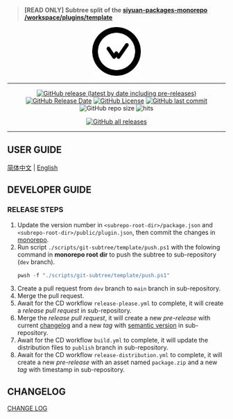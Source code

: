 > **[READ ONLY] Subtree split of the [siyuan-packages-monorepo](https://github.com/Zuoqiu-Yingyi/siyuan-packages-monorepo) [/workspace/plugins/template](https://github.com/Zuoqiu-Yingyi/siyuan-packages-monorepo/tree/main/workspace/plugins/template)**

<div align="center">
<img alt="icon" src="./public/icon.png" style="width: 8em; height: 8em;">

---
[![GitHub release (latest by date including pre-releases)](https://img.shields.io/github/v/release/Zuoqiu-Yingyi/siyuan-plugin-template?include_prereleases&style=flat-square)](https://github.com/Zuoqiu-Yingyi/siyuan-plugin-template/releases/latest)
[![GitHub Release Date](https://img.shields.io/github/release-date/Zuoqiu-Yingyi/siyuan-plugin-template?style=flat-square)](https://github.com/Zuoqiu-Yingyi/siyuan-plugin-template/releases/latest)
[![GitHub License](https://img.shields.io/github/license/Zuoqiu-Yingyi/siyuan-plugin-template?style=flat-square)](https://github.com/Zuoqiu-Yingyi/siyuan-plugin-template/blob/main/LICENSE)
[![GitHub last commit](https://img.shields.io/github/last-commit/Zuoqiu-Yingyi/siyuan-plugin-template?style=flat-square)](https://github.com/Zuoqiu-Yingyi/siyuan-plugin-template/commits/main)
![GitHub repo size](https://img.shields.io/github/repo-size/Zuoqiu-Yingyi/siyuan-plugin-template?style=flat-square)
![hits](https://hits.b3log.org/Zuoqiu-Yingyi/siyuan-plugin-template.svg)
<!-- ![jsDelivr hits (GitHub)](https://img.shields.io/jsdelivr/gh/hy/Zuoqiu-Yingyi/siyuan-packages-template?style=flat-square) -->
[![GitHub all releases](https://img.shields.io/github/downloads/Zuoqiu-Yingyi/siyuan-plugin-template/total?style=flat-square)](https://github.com/Zuoqiu-Yingyi/siyuan-plugin-template/releases)

---
</div>

## USER GUIDE

[简体中文](./public/README_zh_CN.md) \| [English](./public/README.md)

## DEVELOPER GUIDE

### RELEASE STEPS

1. Update the version number in `<subrepo-root-dir>/package.json` and `<subrepo-root-dir>/public/plugin.json`, then commit the changes in [monorepo](https://github.com/Zuoqiu-Yingyi/siyuan-packages-monorepo).
2. Run script `./scripts/git-subtree/template/push.ps1` with the folowing command in **monorepo root dir** to push the subtree to sub-repository (`dev` branch).
   ```powershell
   pwsh -f "./scripts/git-subtree/template/push.ps1"
   ```
3. Create a pull request from `dev` branch to `main` branch in sub-repository.
4. Merge the pull request.
5. Await for the CD workflow `release-please.yml` to complete, it will create a *release pull request* in sub-repository.
6. Merge the *release pull request*, it will create a new *pre-release* with current [changelog](./CHANGELOG.md) and a new *tag* with [semantic version](https://semver.org/) in sub-repository.
7. Await for the CD workflow `build.yml` to complete, it will update the distribution files to `publish` branch in sub-repository.
8. Await for the CD workflow `release-distribution.yml` to complete, it will create a new *pre-release* with an asset named `package.zip` and a new *tag* with timestamp in sub-repository.

## CHANGELOG

[CHANGE LOG](./CHANGELOG.md)
